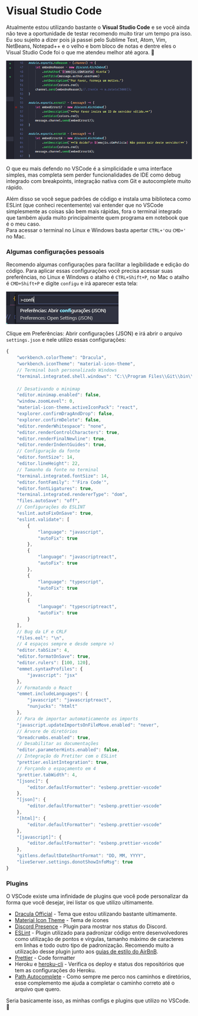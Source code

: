# Visual Studio Code

Atualmente estou utilizando bastante o **Visual Studio Code** e se você ainda não teve a oportunidade de testar recomendo muito tirar um tempo pra isso. Eu sou sujeito a dizer pois já passei pelo Sublime Text, Atom, Vim, NetBeans, Notepad++ e o velho e bom bloco de notas e dentre eles o Visual Studio Code foi o que me atendeu melhor até agora. 🤟 

![Um c&#xF3;digo meu de bot para o Discord.](../.gitbook/assets/vscode.PNG)

O que eu mais defendo no VSCode é a simplicidade e uma interface simples, mas completa sem perder funcionalidades de IDE como debug integrado com breakpoints, integração nativa com Git e autocomplete muito rápido.

Além disso se você segue padrões de código e instala uma biblioteca como ESLint \(que conheci recentemente\) vai entender que no VSCode simplesmente as coisas são bem mais rápidas, fora o terminal integrado que também ajuda muito principalmente quem programa em notebook que é o meu caso.  
Para acessar o terminal no Linux e Windows basta apertar `CTRL+'`ou `CMD+'` no Mac.

### Algumas configurações pessoais

Recomendo algumas configurações para facilitar a legibilidade e edição do código. Para aplicar essas configurações você precisa acessar suas preferências, no Linux e Windows o atalho é `CTRL+Shift+P`, no Mac o atalho é `CMD+Shift+P` e digite `configu` e irá aparecer esta tela:

![](../.gitbook/assets/sem-titulo.png)

Clique em Preferências: Abrir configurações \(JSON\) e irá abrir o arquivo `settings.json` e nele utilizo essas configurações:

```javascript
{
    "workbench.colorTheme": "Dracula",
    "workbench.iconTheme": "material-icon-theme",
    // Terminal bash personalizado Windows
    "terminal.integrated.shell.windows": "C:\\Program Files\\Git\\bin\\bash.exe",

    // Desativando o minimap
    "editor.minimap.enabled": false,
    "window.zoomLevel": 0,
    "material-icon-theme.activeIconPack": "react",
    "explorer.confirmDragAndDrop": false,
    "explorer.confirmDelete": false,
    "editor.renderWhitespace": "none",
    "editor.renderControlCharacters": true,
    "editor.renderFinalNewline": true,
    "editor.renderIndentGuides": true,
    // Configuração da fonte
    "editor.fontSize": 14,
    "editor.lineHeight": 22,
    // Tamanho da fonte no terminal
    "terminal.integrated.fontSize": 14,
    "editor.fontFamily": "'Fira Code'",
    "editor.fontLigatures": true,
    "terminal.integrated.rendererType": "dom",
    "files.autoSave": "off",
    // Configurações do ESLINT
    "eslint.autoFixOnSave": true,
    "eslint.validate": [
        {
            "language": "javascript",
            "autoFix": true
        },
        {
            "language": "javascriptreact",
            "autoFix": true
        },
        {
            "language": "typescript",
            "autoFix": true
        },
        {
            "language": "typescriptreact",
            "autoFix": true
        }
    ],
    // Bug da LF e CRLF
    "files.eol": "\n",
    // 4 espaços sempre e desde sempre >)
    "editor.tabSize": 4,
    "editor.formatOnSave": true,
    "editor.rulers": [100, 120],
    "emmet.syntaxProfiles": {
        "javascript": "jsx"
    },
    // Formatando o React
    "emmet.includeLanguages": {
        "javascript": "javascriptreact",
        "nunjucks": "htmlt"
    },
    // Para de importar automaticamente os imports
    "javascript.updateImportsOnFileMove.enabled": "never",
    // Árvore de diretórios
    "breadcrumbs.enabled": true,
    // Desabilitar as documentações
    "editor.parameterHints.enabled": false,
    // Integração do Pretiter com o ESLint
    "prettier.eslintIntegration": true,
    // Forçando o espaçamento em 4
    "prettier.tabWidth": 4,
    "[jsonc]": {
        "editor.defaultFormatter": "esbenp.prettier-vscode"
    },
    "[json]": {
        "editor.defaultFormatter": "esbenp.prettier-vscode"
    },
    "[html]": {
        "editor.defaultFormatter": "esbenp.prettier-vscode"
    },
    "[javascript]": {
        "editor.defaultFormatter": "esbenp.prettier-vscode"
    },
    "gitlens.defaultDateShortFormat": "DD, MM, YYYY",
    "liveServer.settings.donotShowInfoMsg": true
}

```

### Plugins

O VSCode existe uma infinidade de plugins que você pode personalizar da forma que você desejar, irei listar os que utilizo ultimamente.

* [Dracula Official](https://marketplace.visualstudio.com/items?itemName=dracula-theme.theme-dracula)           - Tema que estou utilizando bastante ultimamente.
* [Material Icon Theme](https://github.com/PKief/vscode-material-icon-theme) - Tema de ícones
* [Discord Presence](https://marketplace.visualstudio.com/items?itemName=icrawl.discord-vscode)      - Plugin para mostrar nos status do Discord.
* [ESLint](https://marketplace.visualstudio.com/items?itemName=dbaeumer.vscode-eslint)                          -  Plugin utilizado para padronizar código entre desenvolvedores como utilização de pontos e vírgulas, tamanho máximo de caracteres em linhas e todo outro tipo de padronização. Recomendo muito a utilização desse plugin junto aos [guias de estilo do AirBnB](https://www.npmjs.com/package/eslint-config-airbnb-base).
* [Prettier](https://github.com/prettier/prettier-vscode)                       - Code formatter
* Heroku e [heroku-cli](https://github.com/prashantkoshta/heroku-command-vscode)  - Verifica os deploy e status dos repositórios que tem as configurações do Heroku.
* [Path Autocomplete](https://github.com/ionutvmi/path-autocomplete)  - Como sempre me perco nos caminhos e diretórios, esse complemento me ajuda a completar o caminho correto até o arquivo que quero.

Seria basicamente isso, as minhas configs e plugins que utilizo no VSCode. 🤟 

